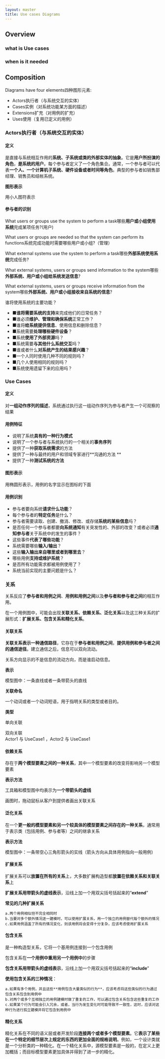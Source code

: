 ```yaml
---
layout: master
title: Use cases Diagrams 
---
```



## Overview

### what is Use cases

### when is it needed

## Composition 

Diagrams have four elements四种图形元素:

- Actors执行者（与系统交互的实体）
- Cases实例（对系统功能某方面的描述）
- Extensions扩充（对用例的扩充）
- Uses使用（复用已定义的用例）

### Actors执行者（与系统交互的实体）

#### 定义

是直接与系统相互作用的**系统、子系统或类的外部实体的抽象**。它是**用户所扮演的角色**，**是系统的用户**。每个参与者定义了一个角色集合。通常，一个参与者可以代表**一个人、一个计算机子系统、硬件设备或者时间等角色**。典型的参与者如销售部经理、销售员和结帐系统。 

**图形表示**

用小人图符表示 

#### 参与者的识别


What users or groups use the system to perform a task哪些**用户或小组使用系统**完成某项任务?(用户)

What users or groups are needed so that the system can perform its functions系统完成功能时需要哪些用户或小组?（管理）

What external systems use the system to perform a task哪些**外部系统使用系统**完成任务?

What external systems, users or groups send information to the system哪些**外部系统、用户或小组给系统发送信息**?

What external systems, users or groups receive information from the system哪些**外部系统、用户或小组接收来自系统的信息**?


谁将使用系统的主要功能？

- ■**谁将需要系统的支持**来完成他们的日常任务？ 
- ■谁必须**维护、管理和确保系统**正常工作？ 
- ■谁将**给系统提供信息**、使用信息和删除信息？ 
- ■系统需要**处理哪些硬件设备**？
- ■系统**使用了外部资源**吗？
- ■系统需要**与其他什么系统交互**吗？
- ■谁或者什么**对系统产生的结果感兴趣**？
- ■一个人同时使用几种不同的规则吗？ 
- ■几个人使用相同的规则吗？
- ■系统使用遗留下来的应用吗？

### Use Cases

#### 定义

对**一组动作序列的描述**，系统通过执行这一组动作序列为参与者产生一个可观察的结果

#### 用例特征

- 说明了系统**具有的一种行为模式** 
- 说明了一个参与者与系统执行的一个相关的**事务序列**
- 提供了一种**获取系统需求**的方法 
- 提供了一种与最终的用户和领域专家进行**沟通的方法 **
- 提供了一种**测试系统的方法**

#### 图形表示

用椭圆形表示，用例的名字显示在图标的下面 


#### 用例识别
 
- 参与者要向系统**请求什么功能**？ 
- 每个参与者的**特定任务**是什么？ 
- 参与者需要读取、创建、撤消、修改、或存储**系统的某些信息**吗？ 
- 是否任何一个参与者都要**向系统通知**有关突发性的、外部的改变？或者必须**通知参与者**关于系统中的发生的事件？ 
- 这些事件**代表了哪些功能**？ 
- 系统需要哪些**输入/输出**？ 
- 这些**输入输出来自哪里或者到哪里去**？ 
- 哪些用例**支持或维护系统**？ 
- 是否所有功能需求都被用例使用了？ 
- 系统当前实现的主要问题是什么？ 

### 关系

关系反应了**参与者和用例之间**、**用例和用例之间**以及**参与者和参与者之间**的相互作用。

在一个用例图中，可能会出现**关联关系、依赖关系、泛化关系**以及这三种关系的扩展形式：**扩展关系、包含关系和精化关系**。  

#### 关联关系
          
**关联关系表示一种通信路径**，它存在于**参与者和用例之间**，**提供用例和参与者之间的通信途径**。建立通信之后，信息可以双向流动。

关系方向显示的不是信息的流动方向，而是谁启动信息。 

**表示**

模型图中：一条直线或者一条带箭头的直线

**关联命名**

一个动词或者一个动词短语，用于指明关系的类型或者目的。

**类型**

单向关联 

双向关联  
Actor1 与 UseCase1
，Actor2 与 UseCase1

#### 依赖关系

存在于**两个模型要素之间的一种关系**，其中一个模型要素的改变将影响另一个模型要素 

**表示方法**

工具箱和模型图中均表示为**一个带箭头的虚线** 

画图时，拖动鼠标从客户到提供者画出关联关系

#### 泛化关系

在一个**更一般的模型要素和另一个较具体的模型要素之间存在的一种关系**，通常用于表示类（包括用例、参与者等）之间的继承关系 

**表示方法**

模型图中：一条带空心三角形箭头的实线（箭头方向从具体用例指向一般用例）  

#### 扩展关系

扩展关系可以**放置在所有的关系**上，大多数扩展构造型都**放置在依赖关系和关联关系**上

**扩展关系用带箭头的虚线表示**，沿线上加一个用双尖括号括起来的“**extend**” 

**常见的几种扩展关系** 

    a.两个用例相似但不完全相同时
    b.当要对多个额外情况逐一建模时，可以使用扩展关系，用一个独立的用例替代每个额外的情况
    c.如果用例涵盖了所有的情况变化，则该用例将会变得十分复杂，应该考虑使用扩展关系 

#### 包含关系

是一种构造型关系，它将一个基用例连接到一个包含用例

包含关系在**一个用例中重用另一个用例中**的步骤 

**包含关系用带箭头的虚线表示**，沿线上加一个用双尖括号括起来的“**include**”    

**使用包含关系的三种情况**：

    a.如果有多个用例，并且这些**用例包含大量类似的行为**，应该考虑将这些类似的行为通过包含关系包含到用例中 
    b.对两个或多个互相独立的用例建模时做了重复的工作，可以通过包含关系包含这些重复的工作 
    c.如果某个行为可能会引入冗余，或者，当行为发生变化时可能导致不一致性，这时，应该对这种行为进行孤立建模并将它包含到用例中 

#### 精化关系

精化关系在不同的语义层或者开发阶段**连接两个或者多个模型要素**。它**表示了某些在一个特定的细节层次上规定的东西的更加全面的规格说明**。例如，一个设计类就是一个分析类的一种精化。在一个精化关系中，源模型要素是一般的，在定义上更加概括；而目标模型要素更加具体并得到了进一步的精化。 
